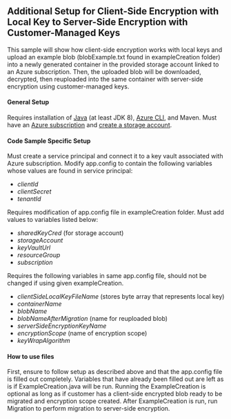 ## Additional Setup for Client-Side Encryption with Local Key to Server-Side Encryption with Customer-Managed Keys
This sample will show how client-side encryption works with local keys and upload an example blob (blobExample.txt 
found in exampleCreation folder) into a newly generated container in the provided storage account linked to an Azure subscription.
Then, the uploaded blob will be downloaded, decrypted, then reuploaded into the same container with server-side encryption
using customer-managed keys. 

#### General Setup
Requires installation of [Java](https://docs.microsoft.com/en-us/java/azure/jdk/?view=azure-java-stable) 
(at least JDK 8), [Azure CLI](https://docs.microsoft.com/en-us/cli/azure/install-azure-cli?view=azure-cli-latest), 
and Maven. Must have an [Azure subscription](https://azure.microsoft.com/en-us/free/) and 
[create a storage account](https://docs.microsoft.com/en-us/azure/storage/common/storage-account-create?tabs=azure-portal).

#### Code Sample Specific Setup
Must create a service principal and connect it to a key vault associated with Azure subscription. Modify app.config 
to contain the following variables whose values are found in service principal:
 * *clientId*
 * *clientSecret*
 * *tenantId*

Requires modification of app.config file in exampleCreation folder. Must add values to variables listed below:
 * *sharedKeyCred* (for storage account)
 * *storageAccount*
 * *keyVaultUrl*
 * *resourceGroup*
 * *subscription*

Requires the following variables in same app.config file, should not be changed if using given exampleCreation.
 * *clientSideLocalKeyFileName* (stores byte array that represents local key)
 * *containerName*
 * *blobName*
 * *blobNameAfterMigration* (name for reuploaded blob)
 * *serverSideEncryptionKeyName*
 * *encryptionScope* (name of encryption scope)
 * *keyWrapAlgorithm*
 
 #### How to use files
 First, ensure to follow setup as described above and that the app.config file is filled out completely. Variables that
 have already been filled out are left as is if ExampleCreation.java will be run. Running the ExampleCreation is optional as 
 long as if customer has a client-side encrypted blob ready to be migrated and encryption scope created. After 
 ExampleCreation is run, run Migration to perform migration to server-side encryption. 
